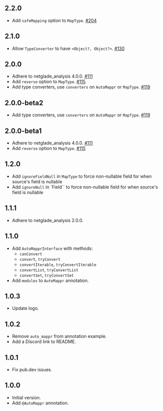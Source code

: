 [//]: # (## Unreleased)

## 2.2.0
- Add `safeMapping` option to `MapType`. [#204](https://github.com/netglade/auto_mappr/pull/216)

## 2.1.0
- Allow `TypeConverter` to have `<Object?, Object?>`. [#130](https://github.com/netglade/auto_mappr/pull/130)

## 2.0.0
- Adhere to netglade_analysis 4.0.0. [#111](https://github.com/netglade/auto_mappr/pull/111)
- Add `reverse` option to `MapType`. [#115](https://github.com/netglade/auto_mappr/pull/115)
- Add type converters, use `converters` on `AutoMappr` or `MapType`. [#119](https://github.com/netglade/auto_mappr/pull/119)

## 2.0.0-beta2
- Add type converters, use `converters` on `AutoMappr` or `MapType`. [#119](https://github.com/netglade/auto_mappr/pull/119)

## 2.0.0-beta1
- Adhere to netglade_analysis 4.0.0. [#111](https://github.com/netglade/auto_mappr/pull/111)
- Add `reverse` option to `MapType`. [#115](https://github.com/netglade/auto_mappr/pull/115)

## 1.2.0
- Add `ignoreFieldNull` in `MapType` to force non-nullable field for when source's field is nullable
- Add `ignoreNull` in `Field`` to force non-nullable field for when source's field is nullable

## 1.1.1
- Adhere to netglade_analysis 2.0.0.

## 1.1.0
- Add `AutoMapprInterface` with methods:
  - `canConvert`
  - `convert`, `tryConvert`
  - `convertIterable`, `tryConvertIterable`
  - `convertList`, `tryConvertList`
  - `convertSet`, `tryConvertSet`
- Add `modules` to `AutoMappr` annotation.

## 1.0.3
- Update logo.

## 1.0.2
- Remove `auto_mappr` from annotation example.
- Add a Discord link to README.

## 1.0.1
- Fix pub.dev issues.

## 1.0.0
- Initial version.
- Add `@AutoMappr` annotation.
